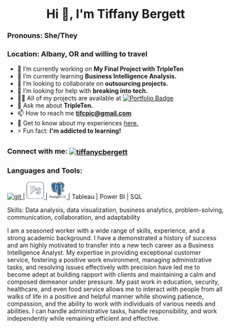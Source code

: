 <h1 align="center">Hi 👋, I'm Tiffany Bergett</h1>
<h3 align="left">Pronouns: She/They </h3>
<h3 align="left">Location: Albany, OR and willing to travel</h3>

- 🔭 I’m currently working on **My Final Project with TripleTen**
- 🌱 I’m currently learning **Business Intelligence Analysis.**
- 👯 I’m looking to collaborate on **outsourcing projects.**
- 🤝 I’m looking for help with **breaking into tech.**
- 👨‍💻 All of my projects are available at [![Portfolio Badge](https://img.shields.io/badge/portfolio-web-blue?style=flat&link=https://github.com/Tiffany-Bergett/Data_projects_TripleTen/)](https://github.com/Tiffany-Bergett/Data_projects_TripleTen/) 
- 💬 Ask me about **TripleTen.**
- 📫 How to reach me **tifcpic@gmail.com**
- 📄 Get to know about my experiences <a href='https://docs.google.com/document/d/14roiaExn3BnWvwgDC67wgTCAyJsd6_l0oQvsh9w52dE/edit?usp=sharing ' target=_blank><u>here</u>.</a>
- ⚡ Fun fact: **I'm addicted to learning!**

<h3 align="left">Connect with me:
<a href="https://linkedin.com/in/tiffanycbergett" target="blank"><img align="center" src="https://raw.githubusercontent.com/rahuldkjain/github-profile-readme-generator/master/src/images/icons/Social/linked-in-alt.svg" alt="tiffanycbergett" height="30" width="40" /></a>
</h3>

<h3 align="left">Languages and Tools:</h3>
<p align="left"> <a href="https://git-scm.com/" target="_blank" rel="noreferrer"> <img src="https://www.vectorlogo.zone/logos/git-scm/git-scm-icon.svg" alt="git" width="40" height="40"/> </a> | <a href="https://www.photoshop.com/en" target="_blank" rel="noreferrer"> <img src="https://raw.githubusercontent.com/devicons/devicon/master/icons/photoshop/photoshop-line.svg" alt="photoshop" width="40" height="40"/> </a> 
 | <a href="https://www.postgresql.org" target="_blank" rel="noreferrer"> <img src="https://raw.githubusercontent.com/devicons/devicon/master/icons/postgresql/postgresql-original-wordmark.svg" alt="postgresql" width="40" height="40"/> </a> | Tableau | Power BI | SQL</p>

 <p align='left'> Skills: Data analysis, data visualization, business analytics, problem-solving, communication, collaboration, and adaptability</p>

<p align='left'>I am a seasoned worker with a wide range of skills, experience, and a strong academic background. I have a demonstrated a history of success and am highly motivated to transfer into a new tech career as a Business Intelligence Analyst. My expertise in providing exceptional customer service, fostering a positive work environment, managing administrative tasks, and resolving issues effectively with precision have led me to become adept at building rapport with clients and maintaining a calm and composed demeanor under pressure. My past work in education, security, healthcare, and even food service allows me to interact with people from all walks of life in a positive and helpful manner while showing patience, compassion, and the ability to work with individuals of various needs and abilities. I can handle administrative tasks, handle responsibility, and work independently while remaining efficient and effective.</p>

